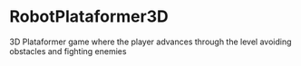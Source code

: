 # RobotPlataformer3D
3D Plataformer game where the player advances through the level avoiding obstacles and fighting enemies

